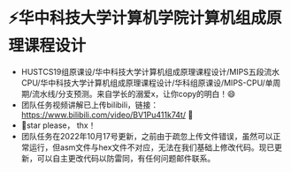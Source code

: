# ⚡华中科技大学计算机学院计算机组成原理课程设计
+ HUSTCS19组原课设/华中科技大学计算机组成原理课程设计/MIPS五段流水CPU/华中科技大学计算机组成原理课程设计/华科组原课设/MIPS-CPU/单周期/流水线/分支预测。来自学长的溺爱x，让你copy的明白！😄
+ 团队任务视频讲解已上传bilibili，链接：https://www.bilibili.com/video/BV1Pu411k74t/  🤗
+ 🚀star please， thx！
+ 团队任务在2022年10月17号更新，之前由于疏忽上传文件错误，虽然可以正常运行，但asm文件与hex文件不对应，无法在我们基础上修改代码。现已更新，可以自主更改代码以防雷同，有任何问题邮件联系。
